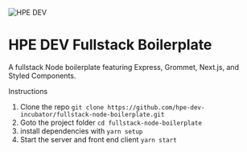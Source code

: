 ![HPE DEV](https://avatars1.githubusercontent.com/u/44297190?s=200&v=4)
# HPE DEV Fullstack Boilerplate

A fullstack Node boilerplate featuring Express, Grommet, Next.js, and Styled Components.

Instructions
1. Clone the repo `git clone https://github.com/hpe-dev-incubator/fullstack-node-boilerplate.git`
2. Goto the project folder `cd fullstack-node-boilerplate`
3. install dependencies with `yarn setup`
4. Start the server and front end client `yarn start`